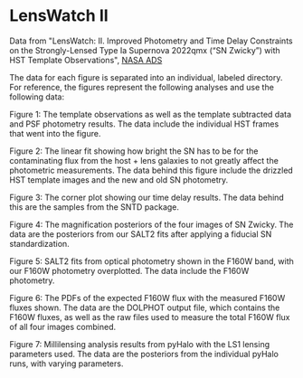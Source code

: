 # LensWatch II
Data from "LensWatch: II. Improved Photometry and Time Delay Constraints on the Strongly-Lensed Type Ia
Supernova 2022qmx (“SN Zwicky”) with HST Template Observations", [NASA ADS](https://ui.adsabs.harvard.edu/abs/2024arXiv240917239L/abstract)

The data for each figure is separated into an individual, labeled directory. For reference, the figures represent the following analyses and use the following data:

Figure 1: The template observations as well as the template subtracted data and PSF photometry results. The data include the individual HST frames that went into the figure.

Figure 2: The linear fit showing how bright the SN has to be for the contaminating flux from the host + lens galaxies to not greatly affect the photometric measurements. The data behind this figure include the drizzled HST template images and the new and old SN photometry.

Figure 3: The corner plot showing our time delay results. The data behind this are the samples from the SNTD package.

Figure 4: The magnification posteriors of the four images of SN Zwicky. The data are the posteriors from our SALT2 fits after applying a fiducial SN standardization.

Figure 5: SALT2 fits from optical photometry shown in the F160W band, with our F160W photometry overplotted. The data include the F160W photometry.

Figure 6: The PDFs of the expected F160W flux with the measured F160W fluxes shown. The data are the DOLPHOT output file, which contains the F160W fluxes, as well as the raw files used to measure the total F160W flux of all four images combined.

Figure 7: Millilensing analysis results from pyHalo with the LS1 lensing parameters used. The data are the posteriors from the individual pyHalo runs, with varying parameters.

